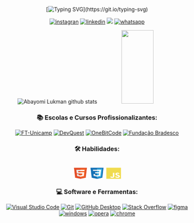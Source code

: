 
<div align="center">
  
[![Typing SVG](https://readme-typing-svg.herokuapp.com/?color=002fff&size=32&center=true&vCenter=true&width=760&height=50&duration=1000&pause=2000"&lines=Olá,+Sou+Abayomi+Lukman+da+Silva;Estudante+na+área+de+FrontEnd+Developer!)](https://git.io/typing-svg)
  
  

[![instagran](https://img.shields.io/badge/Instagram-E4405F.svg?logo=instagram&logoColor=white)](https://instagram.com/Abayomi_lukman?igshid=YmMyMTA2M2Y=)
[![linkedin](https://img.shields.io/badge/linkedin-0A66C2.svg?logo=linkedin&logoColor=white)](https://www.linkedin.com/in/abayomi-lukman-da-silva-21145121a/)
<a href = "mailto:abayomi.lukman30@gmail.com"><img src="https://img.shields.io/badge/-Gmail-%23333.svg?logo=gmail&logoColor=white" target="_blank"></a>
[![whatsapp](https://img.shields.io/badge/WhatsApp-25D366.svg?logo=whatsapp&logoColor=white)](https://wa.me/5519996673973?text=Ol%C3%A1%20sou%20Abayomi)
<div align="center">  
  <img width="49%" height="195px" src="https://github-readme-stats.vercel.app/api?username=Abayomi-Silva&show_icons=true&count_private=true&hide_border=true&title_color=002fff&icon_color=002fff&text_color=0091a4&bg_color=0d1117" alt="Abayomi Lukman github stats" /> 
  <img width="41%" height="195px" src="https://github-readme-stats.vercel.app/api/top-langs/?username=Abayomi-Silva&layout=compact&hide_border=true&title_color=002fff&text_color=002fff&bg_color=0d1117" />
</div>

  
  ### 📚 Escolas e Cursos Profissionalizantes:
  
  <a href="#"><img alt="FT-Unicamp" src="https://img.shields.io/badge/FT Unicamp-0000ff?.svg?logo=Pluralsight&logoColor=white"></a>
  <a href="#"><img alt="DevQuest" src="https://img.shields.io/badge/DevQuest-8034A9?.svg?logo=Pluralsight&logoColor=white"></a>
  <a href="#"><img alt="OneBitCode" src="https://img.shields.io/badge/OneBitCode-ff0000?.svg?logo=Pluralsight&logoColor=white"></a>
  <a href="#"><img alt="Fundação Bradesco" src="https://img.shields.io/badge/Fundação Bradesco-ff0055?.svg?logo=Pluralsight&logoColor=white"></a>

  
  ### 🛠️ Habilidades:
  
  
<div style="display: inline_block"><br/>
 <img align="center" alt="Abayomi-HTML" height="30" width="40" src="https://raw.githubusercontent.com/devicons/devicon/master/icons/html5/html5-original.svg">
<img align="center" alt="Abayomi-CSS" height="30" width="40" src="https://raw.githubusercontent.com/devicons/devicon/master/icons/css3/css3-original.svg">
<img align="center" alt="Abayomi-Js" height="30" width="40" src="https://raw.githubusercontent.com/devicons/devicon/master/icons/javascript/javascript-plain.svg">
  
  ### 💻 Software e Ferramentas:
  


 <a href="#"><img alt="Visual Studio Code" src="https://img.shields.io/badge/Visual%20Studio%20Code-0078d7.svg?logo=visual-studio-code&logoColor=white"></a>
 <a href="#"><img alt="Git" src="https://img.shields.io/badge/Git-F05033.svg?logo=git&logoColor=white"></a>
 <a href="#"><img alt="GitHub Desktop" src="https://img.shields.io/badge/GitHub%20-8034A9.svg?logo=github&logoColor=white"></a>
 <a href="#"><img alt="Stack Overflow" src="https://img.shields.io/badge/-Stack%20Overflow-FE7A16?logo=stack-overflow&logoColor=white"></a>
 <a href="#"><img alt="figma" src="https://img.shields.io/badge/Figma-F24E1E.svg?logo=figma&logoColor=white"></a> 
 <a href="#"><img alt="windows" src="https://img.shields.io/badge/Windows-0078D6.svg?logo=windows&logoColor=white"></a>
 <a href="#"><img alt="opera" src="https://img.shields.io/badge/Opera-FF1B2D.svg?logo=Opera&logoColor=white"></a>
 <a href="#"><img alt="chrome" src="https://img.shields.io/badge/Google_chrome-000fff.svg?logo=Google-chrome&logoColor=white"></a>

 </div>
 </div>
<br>

